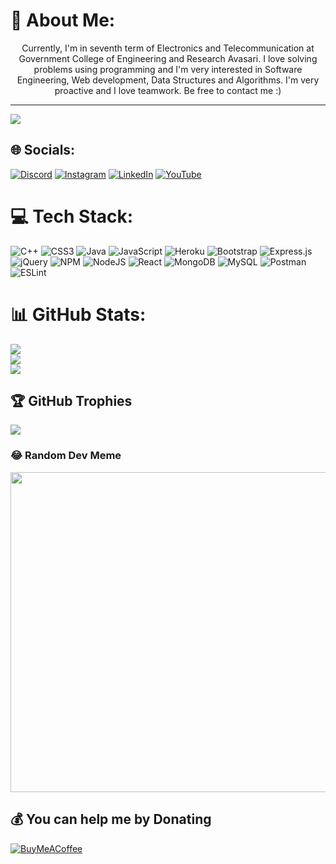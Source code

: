 # 💫 About Me:
<p align="center">Currently, I'm in seventh term of Electronics and Telecommunication at Government College of Engineering and Research Avasari. I love solving problems using programming and I'm very interested in Software Engineering, Web development, Data Structures and Algorithms. I'm very proactive and I love teamwork. Be free to contact me :) </p>

---
[![](https://visitcount.itsvg.in/api?id=Nareshchoudhary02&icon=0&color=0)](https://visitcount.itsvg.in)

## 🌐 Socials:
[![Discord](https://img.shields.io/badge/Discord-%237289DA.svg?logo=discord&logoColor=white)](htttps://discord.gg/DADDYCOOL#0697) [![Instagram](https://img.shields.io/badge/Instagram-%23E4405F.svg?logo=Instagram&logoColor=white)](https://instagram.com/naresh_choudhary_02) [![LinkedIn](https://img.shields.io/badge/LinkedIn-%230077B5.svg?logo=linkedin&logoColor=white)](https://linkedin.com/in/naresh-choudhary-0009b3212) [![YouTube](https://img.shields.io/badge/YouTube-%23FF0000.svg?logo=YouTube&logoColor=white)](https://youtube.com/c/@snipercool4169) 

# 💻 Tech Stack:
![C++](https://img.shields.io/badge/c++-%2300599C.svg?style=for-the-badge&logo=c%2B%2B&logoColor=white) ![CSS3](https://img.shields.io/badge/css3-%231572B6.svg?style=for-the-badge&logo=css3&logoColor=white) ![Java](https://img.shields.io/badge/java-%23ED8B00.svg?style=for-the-badge&logo=java&logoColor=white) ![JavaScript](https://img.shields.io/badge/javascript-%23323330.svg?style=for-the-badge&logo=javascript&logoColor=%23F7DF1E) ![Heroku](https://img.shields.io/badge/heroku-%23430098.svg?style=for-the-badge&logo=heroku&logoColor=white) ![Bootstrap](https://img.shields.io/badge/bootstrap-%23563D7C.svg?style=for-the-badge&logo=bootstrap&logoColor=white) ![Express.js](https://img.shields.io/badge/express.js-%23404d59.svg?style=for-the-badge&logo=express&logoColor=%2361DAFB) ![jQuery](https://img.shields.io/badge/jquery-%230769AD.svg?style=for-the-badge&logo=jquery&logoColor=white) ![NPM](https://img.shields.io/badge/NPM-%23000000.svg?style=for-the-badge&logo=npm&logoColor=white) ![NodeJS](https://img.shields.io/badge/node.js-6DA55F?style=for-the-badge&logo=node.js&logoColor=white) ![React](https://img.shields.io/badge/react-%2320232a.svg?style=for-the-badge&logo=react&logoColor=%2361DAFB) ![MongoDB](https://img.shields.io/badge/MongoDB-%234ea94b.svg?style=for-the-badge&logo=mongodb&logoColor=white) ![MySQL](https://img.shields.io/badge/mysql-%2300f.svg?style=for-the-badge&logo=mysql&logoColor=white) ![Postman](https://img.shields.io/badge/Postman-FF6C37?style=for-the-badge&logo=postman&logoColor=white) ![ESLint](https://img.shields.io/badge/ESLint-4B3263?style=for-the-badge&logo=eslint&logoColor=white)
# 📊 GitHub Stats:
![](https://github-readme-stats.vercel.app/api?username=Nareshchoudhary02&theme=dark&hide_border=false&include_all_commits=false&count_private=false)<br/>
![](https://github-readme-streak-stats.herokuapp.com/?user=Nareshchoudhary02&theme=dark&hide_border=false)<br/>
![](https://github-readme-stats.vercel.app/api/top-langs/?username=Nareshchoudhary02&theme=dark&hide_border=false&include_all_commits=false&count_private=false&layout=compact)

## 🏆 GitHub Trophies
![](https://github-profile-trophy.vercel.app/?username=Nareshchoudhary02&theme=radical&no-frame=false&no-bg=true&margin-w=4)

### 😂 Random Dev Meme
<img src="https://random-memer.herokuapp.com/" width="512px"/>


  ## 💰 You can help me by Donating
  [![BuyMeACoffee](https://img.shields.io/badge/Buy%20Me%20a%20Coffee-ffdd00?style=for-the-badge&logo=buy-me-a-coffee&logoColor=black)](https://buymeacoffee.com/cool-naresh) 

  
<!-- Proudly created with GPRM ( https://gprm.itsvg.in ) -->
